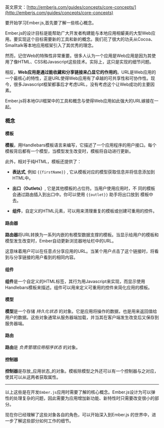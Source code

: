 英文原文：[http://emberjs.com/guides/concepts/core-concepts/](http://emberjs.com/guides/concepts/core-concepts)

要开始学习Ember.js,首先要了解一些核心概念。

Ember.js的设计目标是能帮助广大开发者构建能与本地应用相颦美的大型Web应用。要实现这个目标需要新的工具和新的概念。我们花了很大的功夫从Cocoa、Smalltalk等本地应用框架引入了其优秀的理念。

然而，记住Web的特殊性非常重要。很多人认为一个应用是Web应用是因为其使用了像HTML、CSS和Javascript这些技术。实际上，这只是实现的细节问题。

相反，**Web应用是通过能收藏和分享链接来凸显它的作用的**。URL是Web应用的一个最核心的特性，正是URL使得Web应用有了卓越的可共享性和可协作性。现今，很多Javascript框架都事后才考虑URL，没有考虑这个让Web成功的主要因素。

Ember.js将本地GUI框架中的工具和概念与使得Web应用如此强大的URL嫁接在一起。

### 概念

#### 模板

**模板**，用Handlebars模板语言来编写，它描述了一个应用程序的用户接口。每个模板背后都有一个模型，当模型发生改变时，模板将自动进行更新。

此外，相对于纯HTML，模板还提供了：

* **表达式**, 例如 `{{firstName}}` ,
  它从模板对应的模型获取信息并将信息添加到HTML中。

* **出口（Outlets）**, 它是其他模板的占位符。当用户使用应用时，不
  同的模板会通过路由插入到出口中。你可以使用 `{{outlet}}` 助手将出口放到
  模板中去。

* **组件**，自定义的HTML元素，可以用来清理重复的模板或创建可重用的控件。

#### 路由器

**路由器**将URL转换为一系列内嵌的有模型数据支撑的模板。当显示给用户的模板和模型发生改变时，Ember自动更新浏览器地址栏中的URL。

这意味着用户可以在任意点分享应用的URL。当某个用户点击了这个链接时，将看到与分享链接的用户看到的相同内容。

#### 组件

**组件**是一个自定义的HTML标签，其行为用Javascript来实现，而显示使用Handlebars模板来描述。组件可以用来定义可重用的控件来简化应用的模板。

#### 模型

**模型**是一个存储 _持久化状态_
的对象。它是应用将操作的数据，也是用来返回值给用户的数据。这些对象通常从服务器端加载，并当其在客户端发生改变后又保存到服务器端。

#### 路由

**路由**是 _负责管理应用程序状态_ 的对象。

#### 控制器

**控制器**是存放_应用状态_的对象。模板除模型之外还可以有一个控制器与之对应，使其可以从这两者获取属性。

---

以上这些是在开发`Ember.js`应用时需要了解的核心概念。Ember.js设计为可以弹性的处理复杂的问题，因此需要为应用增加新功能、新特性时只需要改变很小的部分。

现在你已经理解了这些对象各自的角色，可以开始深入到Ember.js
的世界中，进一步了解这些部分如何工作的细节。
